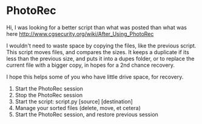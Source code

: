 # PhotoRec

Hi, I was looking for a better script than what was posted than what was here http://www.cgsecurity.org/wiki/After_Using_PhotoRec

I wouldn't need to waste space by copying the files, like the previous script.
This script moves files, and compares the sizes. 
It keeps a duplicate if its less than the previous size, and puts it into a dupes folder, or to replace the current file with a bigger copy, in hopes for a 2nd chance recovery.

I hope this helps some of you who have little drive space, for recovery.
1. Start the PhotoRec session
2. Stop the PhotoRec session
3. Start the script: script.py [source] [destination]
4. Manage your sorted files (delete, move, et cetera)
5. Start the PhotoRec session, and restore previous session
